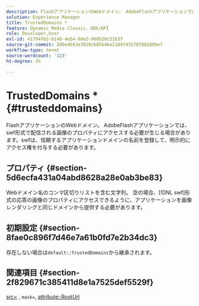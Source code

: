```yaml
---
description: FlashアプリケーションのWebドメイン。 AdobeFlashアプリケーションでは、swf形式で配信される画像のプロパティにアクセスする必要が生じる場合があります。swfは、信頼するアプリケーションドメインの名前を登録して、明示的にアクセス権を付与する必要があります。
solution: Experience Manager
title: TrustedDomains *
feature: Dynamic Media Classic、SDK/API
role: Developer,User
exl-id: 41794f62-6140-4e54-9de2-908b20c51b37
source-git-commit: 206e4643e3926cb85b4be2189743578f88180be7
workflow-type: tm+mt
source-wordcount: '123'
ht-degree: 3%

---
```


# TrustedDomains *{#trusteddomains}

FlashアプリケーションのWebドメイン。 AdobeFlashアプリケーションでは、swf形式で配信される画像のプロパティにアクセスする必要が生じる場合があります。swfは、信頼するアプリケーションドメインの名前を登録して、明示的にアクセス権を付与する必要があります。

## プロパティ {#section-5d6ecfa431a04abd8628a28e0ab3be83}

Webドメイン名のコンマ区切りリストを含む文字列。 空の場合、[!DNL swf]形式の応答の画像のプロパティにアクセスできるように、アプリケーションを画像レンダリングと同じドメインから提供する必要があります。

## 初期設定 {#section-8fae0c896f7d46e7a61b0fd7e2b34dc3}

存在しない場合は`default::TrustedDomains`から継承されます。

## 関連項目 {#section-2f829671c385411d8e1a7525def5529f}

[src=](../../../../../ir-api/http-protocol/image-rendering-api-ref/c-ir-http-protocol-ref/c-ir-http-protocol-command-reference/r-ir-src.md#reference-62c98abad22149d68d405ed6aaff8272) ,  `mask=`,  [attribute::RootUrl](../../../../../ir-api/material-cat/image-rendering-api-ref/c-ir-material-catalog/c-ir-attributes-reference/r-ir-rooturl.md#reference-b8d706a573814802bd6794223cc78402)
